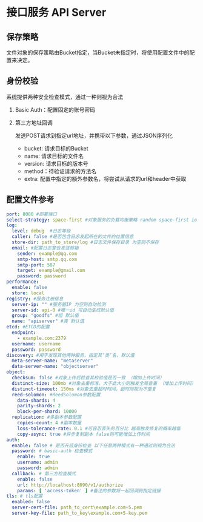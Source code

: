 # 接口服务 API Server

## 保存策略

文件对象的保存策略由Bucket指定，当Bucket未指定时，将使用配置文件中的配置来决定。

## 身份校验

系统提供两种安全检查模式，通过一种则视为合法

1. Basic Auth：配置固定的账号密码

2. 第三方地址回调

   发送POST请求到指定url地址，并携带以下参数，通过JSON序列化
   - bucket: 请求目标的Bucket
   - name: 请求目标的文件名
   - version: 请求目标的版本号
   - method：待验证请求的方法名
   - extra: 配置中指定的额外参数名，将尝试从请求的url和header中获取
    

## 配置文件参考

```yaml
port: 8080 #部署端口
select-strategy: space-first #对象服务的负载均衡策略 random space-first io-first
log:
  level: debug  #日志等级
  caller: false #是否包含日志发起所在的文件的位置信息
  store-dir: path_to_store/log #日志文件保存目录 为空则不保存
  email: #配置日志警告发送邮箱
    sender: example@qq.com
    smtp-host: smtp.qq.com
    smtp-port: 587
    target: example@gmail.com
    password: password
performance:
  enable: false
  store: local
registry: #服务注册信息
  server-ip: "" #服务器IP 为空则自动检测
  server-id: api-0 #唯一id 可自动生成默认值
  group: "goodfs" #组 默认值
  name: "apiserver" #类 默认值
etcd: #ETCD的配置
  endpoint:
    - example.com:2379
  username: username
  password: password
discovery: #用于发现其他两种服务，指定其‘类’名，默认值
  meta-server-name: "metaserver"
  data-server-name: "objectserver"
object: 
  checksum: false #对象上传后检查其校验值是否一致 （增加上传时间）
  distinct-size: 100mb #对象去重标准，大于此大小则触发全局查重 （增加上传时间）
  distinct-timeout: 150ms #对象去重超时时间，超时则视为不重复
  reed-solomon: #ReedSolomon参数配置
    data-shards: 4
    parity-shards: 2
    block-per-shard: 10000
  replication: #多副本参数配置
    copies-count: 4 #副本数量
    loss-tolerance-rate: 0.1 #可容忍丢失的百分比 越高触发修复的概率越低
    copy-async: true #异步复制副本 false则可能增加上传时间
auth:
  enable: false # 是否开启身份检查 以下任意两种模式有一种通过则视为合法
  password: # basic-auth 检查模式
    enable: true
    username: admin
    password: admin
  callback: # 第三方检查模式
    enable: false
    url: http://localhost:8090/v1/authorize
    params: [ 'access-token' ] #备注的参数将一起回调到指定链接
tls: # tls配置
  enabled: false
  server-cert-file: path_to_cert\example.com+5.pem
  server-key-file: path_to_key\example.com+5-key.pem
```